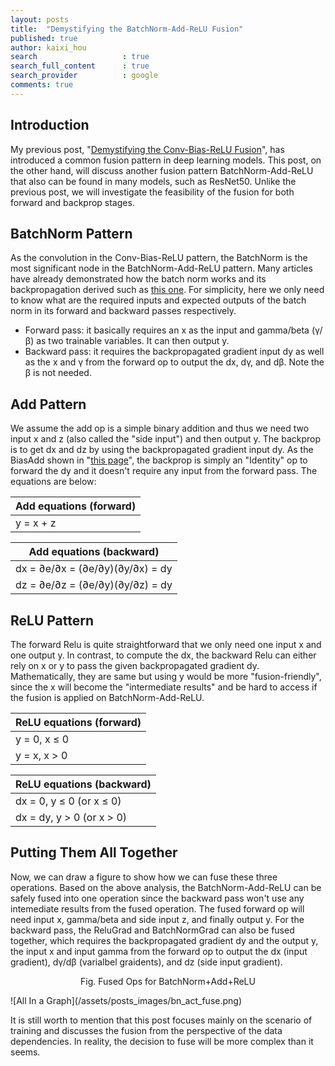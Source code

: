 ```yaml
---
layout: posts
title:  "Demystifying the BatchNorm-Add-ReLU Fusion"
published: true
author: kaixi_hou
search                   : true
search_full_content      : true
search_provider          : google
comments: true
---
```

## Introduction
My previous post, "[Demystifying the Conv-Bias-ReLU
Fusion](https://kaixih.github.io/cbr-fusion/)", has introduced a common fusion
pattern in deep learning models. This post, on the other hand, will discuss
another fusion pattern BatchNorm-Add-ReLU that also can be found in many
models, such as ResNet50. Unlike the previous post, we will investigate the
feasibility of the fusion for both forward and backprop stages.

## BatchNorm Pattern
As the convolution in the Conv-Bias-ReLU pattern, the BatchNorm is the most
significant node in the BatchNorm-Add-ReLU pattern. Many articles have already
demonstrated how the batch norm works and its backpropagation derived such as [this
one](https://kevinzakka.github.io/2016/09/14/batch_normalization/). For
simplicity, here we only need to know what are the required inputs and expected
outputs of the batch norm in its forward and backward passes respectively.
* Forward pass: it basically requires an x as the input and gamma/beta (γ/β) as
  two trainable variables. It can then output y.
* Backward pass: it requires the backpropagated gradient input dy as well as the
  x and γ from the forward op to output the dx, dγ, and dβ. Note the β is
  not needed.

## Add Pattern
We assume the add op is a simple binary addition and thus we need two input x
and z (also called the "side input") and then output y. The backprop is to get dx
and dz by using the backpropagated gradient input dy. As the BiasAdd shown in
"[this page](https://kaixih.github.io/cbr-fusion/)", the backprop is simply an
"Identity" op to forward the dy and it doesn't require any input from the
forward pass. The equations are below:

Add equations (forward) |
--- |
y = x + z |

Add equations (backward) |
--- |
dx = ∂e/∂x = (∂e/∂y)(∂y/∂x) = dy |
dz = ∂e/∂z = (∂e/∂y)(∂y/∂z) = dy |


## ReLU Pattern
The forward Relu is quite straightforward that we only need one input x and one
output y.  In contrast, to compute the dx, the backward Relu can either rely on
x or y to pass the given backpropagated gradient dy. Mathematically, they are
same but using y would be more "fusion-friendly", since the x will become the
"intermediate results" and be hard to access if the fusion is applied on
BatchNorm-Add-ReLU.

ReLU equations (forward) |
--- |
y = 0, x ≤ 0 |
y = x, x > 0 |

ReLU equations (backward) |
--- |
dx = 0, y ≤ 0 (or x ≤ 0) |
dx = dy, y > 0 (or x > 0) |

## Putting Them All Together
Now, we can draw a figure to show how we can fuse these three operations. Based
on the above analysis, the BatchNorm-Add-ReLU can be safely fused into one
operation since the backward pass won't use any intemediate results from the
fused operation.  The fused forward op will need input x, gamma/beta and side
input z, and finally output y. For the backward pass, the ReluGrad and
BatchNormGrad can also be fused together, which requires the backpropagated
gradient dy and the output y, the input x and input gamma from the forward op to output
the dx (input gradient), dγ/dβ (varialbel graidents), and dz (side input
gradient).

<p align=center> Fig. Fused Ops for BatchNorm+Add+ReLU </p> ![All
In a Graph](/assets/posts_images/bn_act_fuse.png)

It is still worth to mention that this post focuses mainly on the scenario of training
and discusses the fusion from the perspective of the data dependencies. In
reality, the decision to fuse will be more complex than it
seems.

